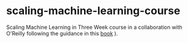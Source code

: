 # scaling-machine-learning-course
Scaling Machine Learning in Three Week course in a collaboration with O'Reilly following the guidance in this [book](https://amzn.to/3WgHQvd)
).
